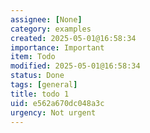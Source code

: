 ```yaml
---
assignee: [None]
category: examples
created: 2025-05-01@16:58:34
importance: Important
item: Todo
modified: 2025-05-01@16:58:34
status: Done
tags: [general]
title: todo 1
uid: e562a670dc048a3c
urgency: Not urgent
---
```


